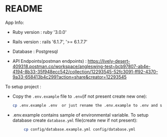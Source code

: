 # README

App Info:

* Ruby version : ruby '3.0.0'

* Rails version : rails '6.1.7', '>= 6.1.7.7'

* Database :  Postgresql
  
* API Endpoints(postman endpoints) : https://lively-desert-409318.postman.co/workspace/angleswing-test~bcb97807-ab4e-4194-8b33-35f948ecc542/collection/12293545-52fc3091-ff92-4370-9a33-658413b4c299?action=share&creator=12293545

  
To setup project :
*  Copy the `.env.example` file to `.env`(if not present create new one):
   ```bash
   cp .env.example .env  or just rename the .env.example to .env and setup accordingly.
   

*  .env.example contains sample of environmental variable. To setup database create `database.yml` file(create new if not present):
   ```bash
        cp config/database.example.yml config/database.yml
